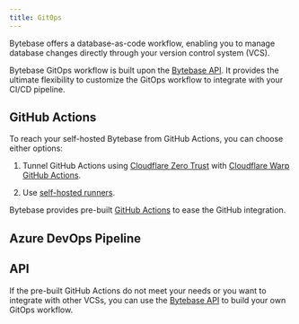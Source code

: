 ```yaml
---
title: GitOps
---
```


Bytebase offers a database-as-code workflow, enabling you to manage database changes directly through your version control system (VCS).

Bytebase GitOps workflow is built upon the [Bytebase API](/docs/api/overview). It provides the ultimate flexibility to customize the GitOps workflow to integrate with your CI/CD pipeline.

## GitHub Actions

<TutorialBlock url="/docs/tutorials/gitops-github-workflow/" title="Database GitOps with GitHub Actions" />

<HintBlock type="info">

To reach your self-hosted Bytebase from GitHub Actions, you can choose either options:

1. Tunnel GitHub Actions using [Cloudflare Zero Trust](https://developers.cloudflare.com/cloudflare-one/connections/connect-networks/) with [Cloudflare Warp GitHub Actions](https://github.com/marketplace/actions/setup-cloudflare-warp).

1. Use [self-hosted runners](https://docs.github.com/en/actions/hosting-your-own-runners/managing-self-hosted-runners/about-self-hosted-runners).

</HintBlock>

Bytebase provides pre-built [GitHub Actions](https://github.com/marketplace?query=bytebase&type=actions) to ease the GitHub integration.

## Azure DevOps Pipeline

<TutorialBlock url="/docs/tutorials/gitops-azure-devops-workflow/" title="Database GitOps with Azure DevOps Pipeline" />

## API

If the pre-built GitHub Actions do not meet your needs or you want to integrate with other VCSs, you can use the [Bytebase API](/docs/api/overview) to build your own GitOps workflow.
